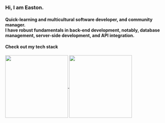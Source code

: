 ### Hi, I am **Easton**.
#### Quick-learning and multicultural software developer, and community manager.<br>I have robust fundamentals in back-end development, notably, database management, server-side development, and API integration. 
#### Check out my tech stack

<a href="https://github.com/anuraghazra/convoychat">
  <img height=200 align="center" src="https://github-readme-stats.vercel.app/api/top-langs/?username=euisungkang&theme=transparent&exclude_repo=Polyhack-2019&show_icons=true&layout=compact&langs_count=8&size_weight=0.3&count_weight=0.7&card_width=320" />
</a>
<a href="https://github.com/anuraghazra/github-readme-stats">
  <img height=200 align="center" src="https://github-readme-stats.vercel.app/api?username=euisungkang&hide=issues,contribs&show=prs_merged,prs_merged_percentage&theme=transparent&show_icons=true&include_all_commits=true&hide_rank=true" />
</a>
